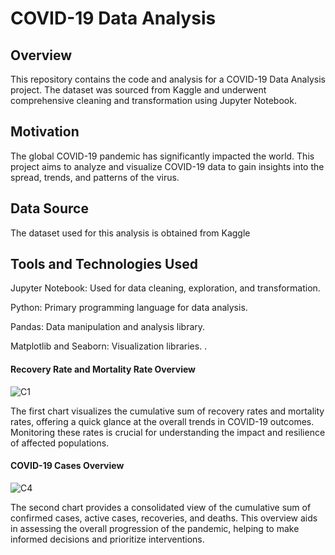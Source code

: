 
# COVID-19 Data Analysis 

## Overview
This repository contains the code and analysis for a COVID-19 Data Analysis project. The dataset was sourced from Kaggle and underwent comprehensive cleaning and transformation using Jupyter Notebook.

## Motivation
The global COVID-19 pandemic has significantly impacted the world. This project aims to analyze and visualize COVID-19 data to gain insights into the spread, trends, and patterns of the virus.

## Data Source
The dataset used for this analysis is obtained from Kaggle

## Tools and Technologies Used
Jupyter Notebook: Used for data cleaning, exploration, and transformation.

Python: Primary programming language for data analysis.

Pandas: Data manipulation and analysis library.

Matplotlib and Seaborn: Visualization libraries.
.


#### Recovery Rate and Mortality Rate Overview
![C1](https://github.com/DataNomadX/COVID-19/assets/154113751/1e4bf269-b549-4f48-87f6-fd2bccc7f9b3)

The first chart visualizes the cumulative sum of recovery rates and mortality rates, offering a quick glance at the overall trends in COVID-19 outcomes. Monitoring these rates is crucial for understanding the impact and resilience of affected populations.

#### COVID-19 Cases Overview
![C4](https://github.com/DataNomadX/COVID-19/assets/154113751/5872bc94-dc61-4305-ad4e-ec366a3ca1a2)


The second chart provides a consolidated view of the cumulative sum of confirmed cases, active cases, recoveries, and deaths. This overview aids in assessing the overall progression of the pandemic, helping to make informed decisions and prioritize interventions.
